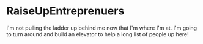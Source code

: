 # RaiseUpEntreprenuers
I'm not pulling the ladder up behind me now that I'm where I'm at.  I'm going to turn around and build an elevator to help a long list of people up here!
